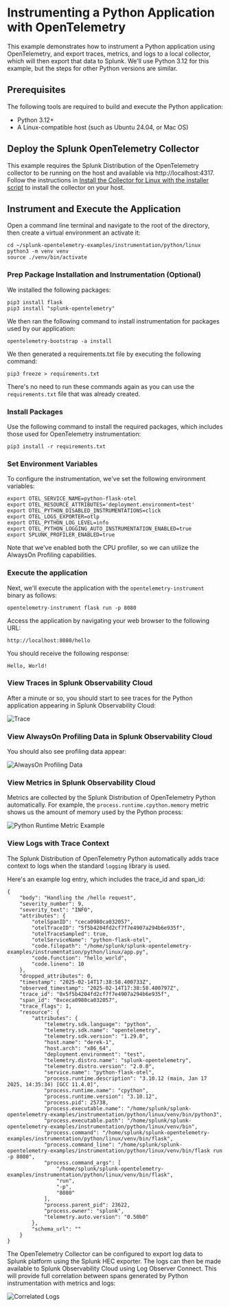 # Instrumenting a Python Application with OpenTelemetry

This example demonstrates how to instrument a Python application using OpenTelemetry,
and export traces, metrics, and logs to a local collector, which will then
export that data to Splunk. We'll use Python 3.12 for this example, but the steps
for other Python versions are similar.

## Prerequisites

The following tools are required to build and execute the Python application:

* Python 3.12+
* A Linux-compatible host (such as Ubuntu 24.04, or Mac OS)

## Deploy the Splunk OpenTelemetry Collector

This example requires the Splunk Distribution of the OpenTelemetry collector to
be running on the host and available via http://localhost:4317.  Follow the
instructions in [Install the Collector for Linux with the installer script](https://docs.splunk.com/observability/en/gdi/opentelemetry/collector-linux/install-linux.html#install-the-collector-using-the-installer-script)
to install the collector on your host.

## Instrument and Execute the Application

Open a command line terminal and navigate to the root of the directory, 
then create a virtual environment an activate it: 

````
cd ~/splunk-opentelemetry-examples/instrumentation/python/linux
python3 -m venv venv
source ./venv/bin/activate
````

### Prep Package Installation and Instrumentation (Optional)

We installed the following packages: 

````
pip3 install flask
pip3 install "splunk-opentelemetry" 
````

We then ran the following command to install instrumentation for packages 
used by our application: 

````
opentelemetry-bootstrap -a install
````

We then generated a requirements.txt file by executing the following command:

````
pip3 freeze > requirements.txt
````

There's no need to run these commands again as you can use the `requirements.txt` file that
was already created.

### Install Packages

Use the following command to install the required packages, which includes those 
used for OpenTelemetry instrumentation: 

````
pip3 install -r requirements.txt
````

### Set Environment Variables

To configure the instrumentation, we've set the following environment variables:

```` 
export OTEL_SERVICE_NAME=python-flask-otel
export OTEL_RESOURCE_ATTRIBUTES='deployment.environment=test'
export OTEL_PYTHON_DISABLED_INSTRUMENTATIONS=click
export OTEL_LOGS_EXPORTER=otlp
export OTEL_PYTHON_LOG_LEVEL=info
export OTEL_PYTHON_LOGGING_AUTO_INSTRUMENTATION_ENABLED=true
export SPLUNK_PROFILER_ENABLED=true
````

Note that we've enabled both the CPU profiler, so we can utilize the
AlwaysOn Profiling capabilities.

### Execute the application

Next, we'll execute the application with the `opentelemetry-instrument` binary as follows:

````
opentelemetry-instrument flask run -p 8080
````

Access the application by navigating your web browser to the following URL:

````
http://localhost:8080/hello
````

You should receive the following response:

````
Hello, World! 
````

### View Traces in Splunk Observability Cloud

After a minute or so, you should start to see traces for the Python application
appearing in Splunk Observability Cloud:

![Trace](./images/trace.png)

### View AlwaysOn Profiling Data in Splunk Observability Cloud

You should also see profiling data appear:

![AlwaysOn Profiling Data](./images/profiling.png)

### View Metrics in Splunk Observability Cloud

Metrics are collected by the Splunk Distribution of OpenTelemetry Python automatically.  For example,
the `process.runtime.cpython.memory` metric shows us the amount of memory used by the
Python process:

![Python Runtime Metric Example](./images/metrics.png)

### View Logs with Trace Context

The Splunk Distribution of OpenTelemetry Python automatically adds trace context
to logs when the standard `logging` library is used. 

Here's an example log entry, which includes the trace_id and span_id:

````
{
    "body": "Handling the /hello request",
    "severity_number": 9,
    "severity_text": "INFO",
    "attributes": {
        "otelSpanID": "ceca0980ca032057",
        "otelTraceID": "5f5b4204fd2cf7f7e4907a294b6e935f",
        "otelTraceSampled": true,
        "otelServiceName": "python-flask-otel",
        "code.filepath": "/home/splunk/splunk-opentelemetry-examples/instrumentation/python/linux/app.py",
        "code.function": "hello_world",
        "code.lineno": 10
    },
    "dropped_attributes": 0,
    "timestamp": "2025-02-14T17:38:58.400733Z",
    "observed_timestamp": "2025-02-14T17:38:58.400797Z",
    "trace_id": "0x5f5b4204fd2cf7f7e4907a294b6e935f",
    "span_id": "0xceca0980ca032057",
    "trace_flags": 1,
    "resource": {
        "attributes": {
            "telemetry.sdk.language": "python",
            "telemetry.sdk.name": "opentelemetry",
            "telemetry.sdk.version": "1.29.0",
            "host.name": "derek-1",
            "host.arch": "x86_64",
            "deployment.environment": "test",
            "telemetry.distro.name": "splunk-opentelemetry",
            "telemetry.distro.version": "2.0.0",
            "service.name": "python-flask-otel",
            "process.runtime.description": "3.10.12 (main, Jan 17 2025, 14:35:34) [GCC 11.4.0]",
            "process.runtime.name": "cpython",
            "process.runtime.version": "3.10.12",
            "process.pid": 25738,
            "process.executable.name": "/home/splunk/splunk-opentelemetry-examples/instrumentation/python/linux/venv/bin/python3",
            "process.executable.path": "/home/splunk/splunk-opentelemetry-examples/instrumentation/python/linux/venv/bin",
            "process.command": "/home/splunk/splunk-opentelemetry-examples/instrumentation/python/linux/venv/bin/flask",
            "process.command_line": "/home/splunk/splunk-opentelemetry-examples/instrumentation/python/linux/venv/bin/flask run -p 8080",
            "process.command_args": [
                "/home/splunk/splunk-opentelemetry-examples/instrumentation/python/linux/venv/bin/flask",
                "run",
                "-p",
                "8080"
            ],
            "process.parent_pid": 23622,
            "process.owner": "splunk",
            "telemetry.auto.version": "0.50b0"
        },
        "schema_url": ""
    }
}
````

The OpenTelemetry Collector can be configured to export log data to
Splunk platform using the Splunk HEC exporter.  The logs can then be made
available to Splunk Observability Cloud using Log Observer Connect.  This will
provide full correlation between spans generated by Python instrumentation
with metrics and logs: 

![Correlated Logs](./images/correlated-logs.png)